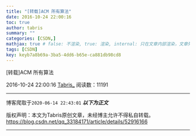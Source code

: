 ```yaml
---
title: "[转载]ACM 所有算法"
date: 2016-10-24 22:00:16
toc: true
author: tabris
summary: ""
categories: [CSDN,]
mathjax: true # false: 不渲染, true: 渲染, internal: 只在文章内部渲染，文章列表中不渲染
tags: [CSDN]
key: keyb7a8b69a-3ba5-4dd6-b65e-ca881db98cd8
---
```


[转载]ACM 所有算法

2016-10-24 22:00:16  [Tabris_](https://me.csdn.net/qq_33184171) 阅读数：11191

---

博客爬取于`2020-06-14 22:43:01`
***以下为正文***

版权声明：本文为Tabris原创文章，未经博主允许不得私自转载。
https://blog.csdn.net/qq_33184171/article/details/52916166

<!-- more -->

---

